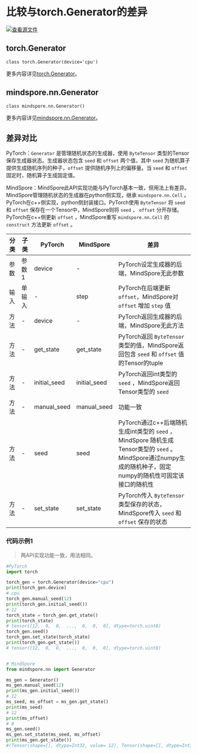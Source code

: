 # 比较与torch.Generator的差异

[![查看源文件](https://mindspore-website.obs.cn-north-4.myhuaweicloud.com/website-images/r2.3/resource/_static/logo_source.svg)](https://gitee.com/mindspore/docs/blob/r2.3/docs/mindspore/source_zh_cn/note/api_mapping/pytorch_diff/Generator.md)

## torch.Generator

```text
class torch.Generator(device='cpu')
```

更多内容详见[torch.Generator](https://pytorch.org/docs/1.8.1/generated/torch.Generator.html)。

## mindspore.nn.Generator

```text
class mindspore.nn.Generator()
```

更多内容详见[mindspore.nn.Generator](https://www.mindspore.cn/docs/zh-CN/r2.3/api_python/nn/mindspore.nn.Generator.html)。

## 差异对比

PyTorch：`Generator` 是管理随机状态的生成器，使用 `ByteTensor` 类型的Tensor保存生成器状态。生成器状态包含 `seed` 和 `offset` 两个值，其中 `seed` 为随机算子提供生成随机序列的种子，`offset` 提供随机序列上的偏移量。当 `seed` 和 `offset` 固定时，随机算子生成固定值。

MindSpore：MindSpore此API实现功能与PyTorch基本一致，但用法上有差异。MindSpore管理随机状态的生成器在python侧实现，继承 `mindspore.nn.Cell` 。PyTorch在c++侧实现，python侧封装接口。PyTorch使用 `ByteTensor` 将 `seed` 和 `offset` 保存在一个Tensor中，MindSpore则将 `seed` ， `offset` 分开存储。PyTorch在c++侧更新 `offset` ，MindSpore重写 `mindspore.nn.Cell` 的 `construct` 方法更新 `offset` 。

| 分类 | 子类  | PyTorch | MindSpore   | 差异                                                         |
| ---- | ----- | ------- | ----------- | ------------------------------------------------------------ |
|   参数   | 参数1 |    device     | - | PyTorch设定生成器的后端，MindSpore无此参数 |
| 输入 | 单输入 | -      | step           | PyTorch在后端更新 `offset`，MindSpore对 `offset` 增加 `step` 值     |
| 方法 | - | device | - |  PyTorch返回生成器的后端，MindSpore无此方法  |
| 方法 | - | get_state | get_state |  PyTorch返回 `ByteTensor` 类型的值，MindSpore返回包含 `seed` 和 `offset` 值的Tensor的tuple |
| 方法 | - | initial_seed | initial_seed |  PyTorch返回int类型的 `seed` ，MindSpore返回Tensor类型的 `seed` |
| 方法 | - | manual_seed | manual_seed | 功能一致  |
| 方法 | - | seed | seed |  PyTorch通过c++后端随机生成int类型的 `seed` ，MindSpore 随机生成Tensor类型的 `seed` 。MindSpore通过numpy生成的随机种子，固定numpy的随机性可固定该接口的随机性 |
| 方法 | - | set_state | set_state |  PyTorch传入 `ByteTensor` 类型保存的状态，MindSpore传入 `seed` 和 `offset` 保存的状态 |

### 代码示例1

> 两API实现功能一致，用法相同。

```python
#PyTorch
import torch

torch_gen = torch.Generator(device="cpu")
print(torch_gen.device)
# cpu
torch_gen.manual_seed(12)
print(torch_gen.initial_seed())
# 12
torch_state = torch_gen.get_state()
print(torch_state)
# tensor([12,  0,  0,  ...,  0,  0,  0], dtype=torch.uint8)
torch_gen.seed()
torch_gen.set_state(torch_state)
print(torch_gen.get_state())
# tensor([12,  0,  0,  ...,  0,  0,  0], dtype=torch.uint8)


# MindSpore
from mindspore.nn import Generator

ms_gen = Generator()
ms_gen.manual_seed(12)
print(ms_gen.initial_seed())
# 12
ms_seed, ms_offset = ms_gen.get_state()
print(ms_seed)
# 12
print(ms_offset)
# 0
ms_gen.seed()
ms_gen.set_state(ms_seed, ms_offset)
print(ms_gen.get_state())
#(Tensor(shape=[], dtype=Int32, value= 12), Tensor(shape=[], dtype=Int32, value= 0))
```
